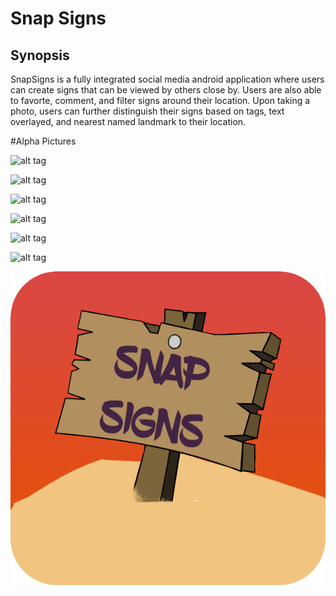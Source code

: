 # Snap Signs

## Synopsis

SnapSigns is a fully integrated social media android application where users can create signs that can be viewed by others close by. Users are also able to favorte, comment, and filter signs around their location. Upon taking a photo, users can further distinguish their signs based on tags, text overlayed, and nearest named landmark to their location.

#Alpha Pictures


![alt tag](http://i.imgur.com/Qoax7hA.png)

![alt tag](http://i.imgur.com/ZhfuF4g.png)

![alt tag](http://i.imgur.com/7c04P0E.png)

![alt tag](http://i.imgur.com/gVOedoq.png)

![alt tag](http://i.imgur.com/HlZo5LP.png)

![alt tag](http://i.imgur.com/AHweg3v.png)

![alt tag](https://github.com/fahadhd/SnapSigns/blob/master/Project%20Assets/app%20icon/final_design.png?raw=true)




